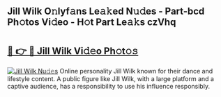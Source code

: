 ## Jill Wilk O𝚗lyf𝚊ns Le𝚊𝚔ed N𝚞𝚍es - Part-bcd Ph𝚘tos Vi𝚍eo - H𝚘t Part Le𝚊𝚔s czVhq

# <h2><a href="http://hf6k3x.feru.top/?c=Jill+Wilk">🔗 👉 🔴 Jill Wilk Vi𝚍𝚎o Ph𝚘t𝚘𝚜</a></h2>

[![Jill Wilk Nu𝚍𝚎s](https://i.imgur.com/0TWrTi3.gif)](http://hf6k3x.feru.top/?c=Jill+Wilk)
Online personality Jill Wilk known for their dance and lifestyle content. A public figure like Jill Wilk, with a large platform and a captive audience, has a responsibility to use his influence responsibly. 
